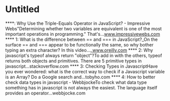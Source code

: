 # Untitled

****: Why Use the Triple-Equals Operator in JavaScript? - Impressive Webs"Determining whether two variables are equivalent is one of the most important operations in programming." That's…www.impressivewebs.com
**** 1: What is the difference between == and === in JavaScript?_On the surface == and === appear to be functionally the same, so why bother typing an extra character? In this video…_www.oreilly.com
**** 2: Why javascript's typeof always return "object"?To add in with the others, typeof returns both objects and primitives. There are 5 primitive types in javascript…stackoverflow.com
**** 3: Checking Types in JavascriptHave you ever wondered: what is the correct way to check if a Javascript variable is an Array? Do a Google search and…tobyho.com
**** 4: How to better check data types in javascript - WebbjockeTo check what data type something has in javascript is not always the easiest. The language itself provides an operator…webbjocke.com
